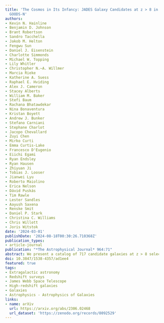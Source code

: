 ```yaml
---
title: 'The Cosmos in Its Infancy: JADES Galaxy Candidates at z > 8 in GOODS-S and
  GOODS-N'
authors:
- Kevin N. Hainline
- Benjamin D. Johnson
- Brant Robertson
- Sandro Tacchella
- Jakob M. Helton
- Fengwu Sun
- Daniel J. Eisenstein
- Charlotte Simmonds
- Michael W. Topping
- Lily Whitler
- Christopher N.~A. Willmer
- Marcia Rieke
- Katherine A. Suess
- Raphael E. Hviding
- Alex J. Cameron
- Stacey Alberts
- William M. Baker
- Stefi Baum
- Rachana Bhatawdekar
- Nina Bonaventura
- Kristan Boyett
- Andrew J. Bunker
- Stefano Carniani
- Stephane Charlot
- Jacopo Chevallard
- Zuyi Chen
- Mirko Curti
- Emma Curtis-Lake
- Francesco D'Eugenio
- Eiichi Egami
- Ryan Endsley
- Ryan Hausen
- Zhiyuan Ji
- Tobias J. Looser
- Jianwei Lyu
- Roberto Maiolino
- Erica Nelson
- Dávid Puskás
- Tim Rawle
- Lester Sandles
- Aayush Saxena
- Renske Smit
- Daniel P. Stark
- Christina C. Williams
- Chris Willott
- Joris Witstok
date: '2024-03-01'
publishDate: '2024-08-18T00:30:26.710368Z'
publication_types:
- article-journal
publication: "*The Astrophysical Journal* 964:71"
abstract: We present a catalog of 717 candidate galaxies at z > 8 selected from 125 square arcmin of NIRCam imaging as part of the JWST Advanced Deep Extragalactic Survey (JADES). We combine the full JADES imaging data set with data from the JWST Extragalactic Medium Survey and First Reionization Epoch Spectroscopic COmplete Survey (FRESCO) along with extremely deep existing observations from Hubble Space Telescope (HST)/Advanced Camera for Surveys (ACS) for a final filter set that includes 15 JWST/NIRCam filters and five HST/ ACS filters. The high-redshift galaxy candidates were selected from their estimated photometric redshifts calculated using a template-fitting approach, followed by visual inspection from seven independent reviewers. We explore these candidates in detail, highlighting interesting resolved or extended sources, sources with very red long-wavelength slopes, and our highest-redshift candidates, which extend to zphot ~ 18. Over 93% of the sources are newly identified from our deep JADES imaging, including 31 new galaxy candidates at zphot > 12. We also investigate potential contamination by stellar objects, and do not find strong evidence from spectral energy distribution fitting that these faint high-redshift galaxy candidates are low-mass stars. Using 42 sources in our sample with measured spectroscopic redshifts from NIRSpec and FRESCO, we find excellent agreement to our photometric redshift estimates, with no catastrophic outliers and an average difference of delta_z = zphot − zspec = 0.26. These sources comprise one of the most robust samples for probing the early buildup of galaxies within the first few hundred million years of the Universe’s history.
doi: 10.3847/1538-4357/ad1ee4
featured: true
tags:
- Extragalactic astronomy
- Redshift surveys
- James Webb Space Telescope
- High-redshift galaxies
- Galaxies
- Astrophysics - Astrophysics of Galaxies
links:
- name: arXiv
  url: https://arxiv.org/abs/2306.02468
  url_dataset: 'https://zenodo.org/records/8092529'
---
```

